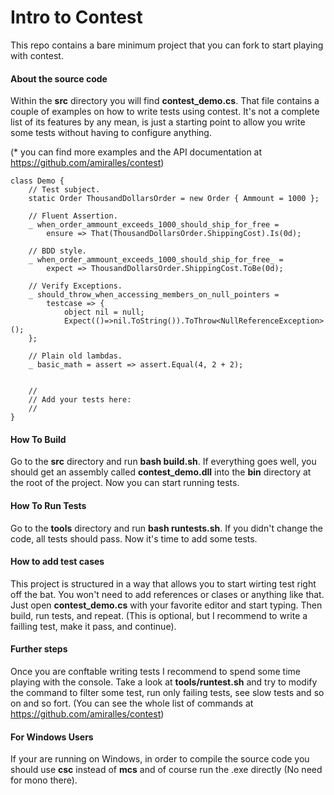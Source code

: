 # Intro to Contest
This repo contains a bare minimum project that you can fork to start playing with contest.

#### About the source code
Within the **src** directory you will find **contest_demo.cs**. That file contains a couple of examples on how to write tests using contest. It's not a complete list of its features by any mean, is just a starting point to allow you write some tests without having to configure anything.

(\* you can find more examples and the API documentation at https://github.com/amiralles/contest)

```
class Demo {
	// Test subject.
	static Order ThousandDollarsOrder = new Order { Ammount = 1000 };

	// Fluent Assertion.
	_ when_order_ammount_exceeds_1000_should_ship_for_free = 
		ensure => That(ThousandDollarsOrder.ShippingCost).Is(0d);

	// BDD style.
	_ when_order_ammount_exceeds_1000_should_ship_for_free_ = 
		expect => ThousandDollarsOrder.ShippingCost.ToBe(0d);

	// Verify Exceptions.
	_ should_throw_when_accessing_members_on_null_pointers = 
		testcase => {
			object nil = null;
			Expect(()=>nil.ToString()).ToThrow<NullReferenceException>();
	};

	// Plain old lambdas.
	_ basic_math = assert => assert.Equal(4, 2 + 2);


	//
	// Add your tests here:
	//
}
```

#### How To Build
Go to the **src** directory and run **bash build.sh**. If everything goes well, you should get an assembly called **contest\_demo.dll** into the **bin** directory at the root of the project. Now you can start running tests.


#### How To Run Tests
Go to the **tools** directory and run **bash runtests.sh**. If you didn't change the code, all tests should pass. Now it's time to add some tests.


#### How to add test cases
This project is structured in a way that allows you to start wirting test right off the bat. You won't need to add references or clases or anything like that. Just open **contest\_demo.cs** with your favorite editor and start typing. Then build, run tests, and repeat.
(This is optional, but I recommend to write a failling test, make it pass, and continue).


#### Further steps
Once you are conftable writing tests I recommend to spend some time playing with the console. Take a look at **tools/runtest.sh** and try to modify the command to filter some test, run only failing tests, see slow tests and so on and so fort. (You can see the whole list of commands at https://github.com/amiralles/contest)

#### For Windows Users
If your are running on Windows, in order to compile the source code you should use **csc** instead of **mcs** and of course run the .exe directly (No need for mono there).






